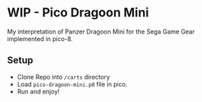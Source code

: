 # WIP - Pico Dragoon Mini

My interpretation of Panzer Dragoon Mini for the Sega Game Gear implemented in pico-8.

## Setup
* Clone Repo into `/carts` directory
* Load `pico-dragoon-mini.p8` file in pico.
* Run and enjoy!
